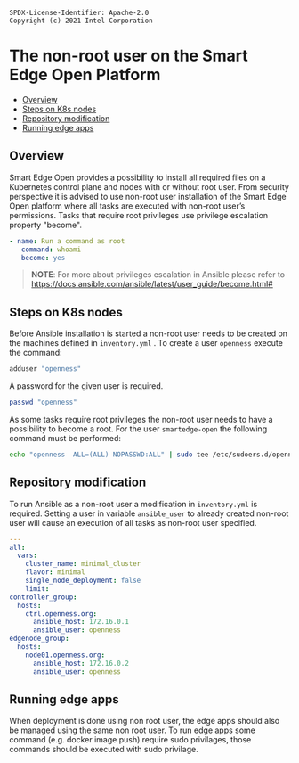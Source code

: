 ```text
SPDX-License-Identifier: Apache-2.0
Copyright (c) 2021 Intel Corporation
```
<!-- omit in toc -->
# The non-root user on the Smart Edge Open Platform
- [Overview](#overview)
- [Steps on K8s nodes](#steps-on-k8s-nodes)
- [Repository modification](#repository-modification)
- [Running edge apps](#running-edge-apps)

## Overview

Smart Edge Open provides a possibility to install all required files on a Kubernetes control plane and nodes with or without root user. From security perspective it is advised to use non-root user installation of the Smart Edge Open platform where all tasks are executed with non-root user’s permissions. Tasks that require root privileges use privilege escalation property "become".

   ```yml
  - name: Run a command as root
      command: whoami
      become: yes
   ```

>**NOTE**: For more about privileges escalation in Ansible please refer to https://docs.ansible.com/ansible/latest/user_guide/become.html#

## Steps on K8s nodes

Before Ansible installation is started a non-root user needs to be created on the machines defined in `inventory.yml` . To create a user `openness` execute the command:

```bash
adduser "openness"
```

A password for the given user is required.

```bash
passwd "openness"
```

As some tasks require root privileges the non-root user needs to have a possibility to become a root. For the user `smartedge-open` the following command must be performed:

```bash
echo "openness  ALL=(ALL) NOPASSWD:ALL" | sudo tee /etc/sudoers.d/openness
```

## Repository modification

To run Ansible as a non-root user a modification in `inventory.yml` is required. Setting a user in variable `ansible_user` to already created non-root user will cause an execution of all tasks as non-root user specified.

```yaml
---
all:
  vars:
    cluster_name: minimal_cluster
    flavor: minimal
    single_node_deployment: false
    limit:
controller_group:
  hosts:
    ctrl.openness.org:
      ansible_host: 172.16.0.1
      ansible_user: openness
edgenode_group:
  hosts:
    node01.openness.org:
      ansible_host: 172.16.0.2
      ansible_user: openness
```

## Running edge apps

When deployment is done using non root user, the edge apps should also be managed using the same non root user. To run edge apps some command (e.g. docker image push) require sudo privilages, those commands should be executed with sudo privilage.
